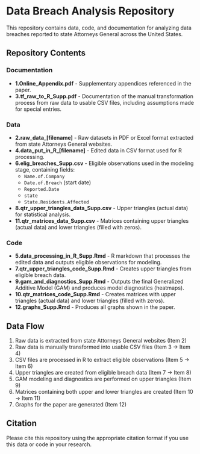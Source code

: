 # Data Breach Analysis Repository

This repository contains data, code, and documentation for analyzing data breaches reported to state Attorneys General across the United States.

## Repository Contents

### Documentation
- **1.Online_Appendix.pdf** - Supplementary appendices referenced in the paper.
- **3.tf_raw_to_R_Supp.pdf** - Documentation of the manual transformation process from raw data to usable CSV files, including assumptions made for special entries.

### Data
- **2.raw_data_[filename]** - Raw datasets in PDF or Excel format extracted from state Attorneys General websites.
- **4.data_put_in_R_[filename]** - Edited data in CSV format used for R processing.
- **6.elig_breaches_Supp.csv** - Eligible observations used in the modeling stage, containing fields:
  - `Name.of.Company`
  - `Date.of.Breach` (start date)
  - `Reported.Date`
  - `state`
  - `State.Residents.Affected`
- **8.qtr_upper_triangles_data_Supp.csv** - Upper triangles (actual data) for statistical analysis.
- **11.qtr_matrices_data_Supp.csv** - Matrices containing upper triangles (actual data) and lower triangles (filled with zeros).

### Code
- **5.data_processing_in_R_Supp.Rmd** - R markdown that processes the edited data and outputs eligible observations for modeling.
- **7.qtr_upper_triangles_code_Supp.Rmd** - Creates upper triangles from eligible breach data.
- **9.gam_and_diagnostics_Supp.Rmd** - Outputs the final Generalized Additive Model (GAM) and produces model diagnostics (heatmaps).
- **10.qtr_matrices_code_Supp.Rmd** - Creates matrices with upper triangles (actual data) and lower triangles (filled with zeros).
- **12.graphs_Supp.Rmd** - Produces all graphs shown in the paper.

## Data Flow
1. Raw data is extracted from state Attorneys General websites (Item 2)
2. Raw data is manually transformed into usable CSV files (Item 3 → Item 4)
3. CSV files are processed in R to extract eligible observations (Item 5 → Item 6)
4. Upper triangles are created from eligible breach data (Item 7 → Item 8)
5. GAM modeling and diagnostics are performed on upper triangles (Item 9)
6. Matrices containing both upper and lower triangles are created (Item 10 → Item 11)
7. Graphs for the paper are generated (Item 12)

## Citation
Please cite this repository using the appropriate citation format if you use this data or code in your research.
